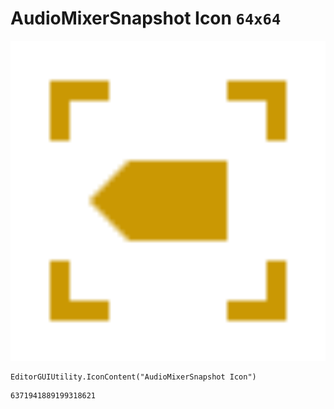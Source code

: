 # AudioMixerSnapshot Icon `64x64`
<img src="/img/AudioMixerSnapshot%20Icon.png" width=512 height=512>

``` CSharp
EditorGUIUtility.IconContent("AudioMixerSnapshot Icon")
```
```
6371941889199318621
```
